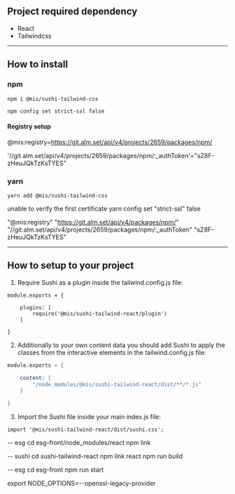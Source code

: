 ## Project required dependency

- React
- Tailwindcss

---

## How to install

### npm

```npm
npm i @mis/sushi-tailwind-css
```

```
npm config set strict-ssl false
```

#### Registry setup

@mis:registry=https://git.alm.set/api/v4/projects/2659/packages/npm/

'//git.alm.set/api/v4/projects/2659/packages/npm/:\_authToken'="sZ8F-zHeuJQkTzKsTYES"

### yarn

```yarn
yarn add @mis/sushi-tailwind-css
```

unable to verify the first certificate
yarn config set "strict-ssl" false

"@mis:registry" "https://git.alm.set/api/v4/packages/npm/"
"//git.alm.set/api/v4/projects/2659/packages/npm/:\_authToken" "sZ8F-zHeuJQkTzKsTYES"

---

## How to setup to your project

1. Require Sushi as a plugin inside the tailwind.config.js file:

```
module.exports = {

    plugins: [
        require('@mis/sushi-tailwind-react/plugin')
    ]

}
```

2. Additionally to your own content data you should add Sushi to apply the classes from the interactive elements in the tailwind.config.js file:

```s
module.exports = {

    content: [
        "/node_modules/@mis/sushi-tailwind-react/dist/**/*.js"
    ]

}
```

3. Import the Sushi file inside your main index.js file:

```
import '@mis/sushi-tailwind-react/dist/sushi.css';

```

-- esg
cd esg-front/node_modules/react
npm link

-- sushi
cd sushi-tailwind-react
npm link react
npm run build

-- esg
cd esg-front
npm run start

export NODE_OPTIONS=--openssl-legacy-provider
